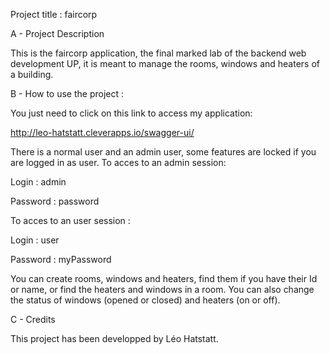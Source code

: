 Project title : faircorp

A - Project Description

This is the faircorp application, the final marked lab of the backend web development UP, it is meant to manage the rooms, windows and heaters of a building.

B - How to use the project :

You just need to click on this link to access my application:

http://leo-hatstatt.cleverapps.io/swagger-ui/

There is a normal user and an admin user, some features are locked if you are logged in as user. To acces to an admin session:

Login : admin 

Password : password

To acces to an user session :

Login : user

Password : myPassword


You can create rooms, windows and heaters, find them if you have their Id or name, or find the heaters and windows in a room. You can also change the status of windows (opened or closed) and heaters (on or off).

C - Credits

This project has been developped by Léo Hatstatt.
